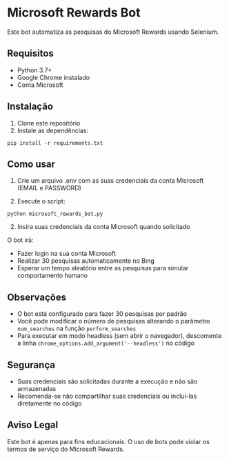 # Microsoft Rewards Bot

Este bot automatiza as pesquisas do Microsoft Rewards usando Selenium.

## Requisitos

- Python 3.7+
- Google Chrome instalado
- Conta Microsoft

## Instalação

1. Clone este repositório
2. Instale as dependências:
```
pip install -r requirements.txt
```

## Como usar

1. Crie um arquivo .env com as suas credenciais da conta Microsoft (EMAIL e PASSWORD) 

2. Execute o script:
```
python microsoft_rewards_bot.py
```

2. Insira suas credenciais da conta Microsoft quando solicitado

O bot irá:
- Fazer login na sua conta Microsoft
- Realizar 30 pesquisas automaticamente no Bing
- Esperar um tempo aleatório entre as pesquisas para simular comportamento humano

## Observações

- O bot está configurado para fazer 30 pesquisas por padrão
- Você pode modificar o número de pesquisas alterando o parâmetro `num_searches` na função `perform_searches`
- Para executar em modo headless (sem abrir o navegador), descomente a linha `chrome_options.add_argument('--headless')` no código

## Segurança

- Suas credenciais são solicitadas durante a execução e não são armazenadas
- Recomenda-se não compartilhar suas credenciais ou incluí-las diretamente no código

## Aviso Legal

Este bot é apenas para fins educacionais. O uso de bots pode violar os termos de serviço do Microsoft Rewards.
